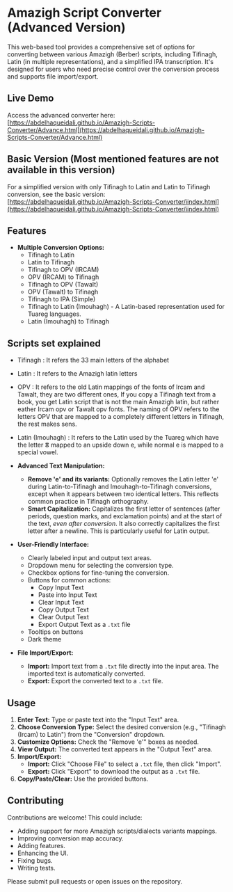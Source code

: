 # Amazigh Script Converter (Advanced Version)

This web-based tool provides a comprehensive set of options for converting between various Amazigh (Berber) scripts, including Tifinagh, Latin (in multiple representations), and a simplified IPA transcription. It's designed for users who need precise control over the conversion process and supports file import/export.

## Live Demo

Access the advanced converter here: [https://abdelhaqueidali.github.io/Amazigh-Scripts-Converter/Advance.html](https://abdelhaqueidali.github.io/Amazigh-Scripts-Converter/Advance.html)

## Basic Version (Most mentioned features are not available in this version)

For a simplified version with only Tifinagh to Latin and Latin to Tifinagh conversion, see the basic version: [https://abdelhaqueidali.github.io/Amazigh-Scripts-Converter/iindex.html](https://abdelhaqueidali.github.io/Amazigh-Scripts-Converter/iindex.html)

## Features

*   **Multiple Conversion Options:**
    *   Tifinagh to Latin
    *   Latin to Tifinagh
    *   Tifinagh to OPV (IRCAM)
    *   OPV (IRCAM) to Tifinagh
    *   Tifinagh to OPV (Tawalt)
    *   OPV (Tawalt) to Tifinagh
    *   Tifinagh to IPA (Simple)
    *   Tifinagh to Latin (Imouhagh) - A Latin-based representation used for Tuareg languages.
    *   Latin (Imouhagh) to Tifinagh
 
## Scripts set explained
*  Tifinagh : It refers the 33 main letters of the alphabet
*  Latin : It refers to the Amazigh latin letters
*  OPV : It refers to the old Latin mappings of the fonts of Ircam and Tawalt, they are two different ones, If you copy a Tifinagh text from a book, you get Latin script that is not the main Amazigh latin, but rather eather Ircam opv or Tawalt opv fonts. The naming of OPV refers to the letters OPV that are mapped to a completely different letters in Tifinagh, the rest makes sens.
*  Latin (Imouhagh) : It refers to the Latin used by the Tuareg which have the letter ⴻ mapped to an upside down e, while normal e is mapped to a special vowel.

*   **Advanced Text Manipulation:**
    *   **Remove 'e' and its variants:**  Optionally removes the Latin letter 'e' during Latin-to-Tifinagh and Imouhagh-to-Tifinagh conversions, except when it appears between two identical letters.  This reflects common practice in Tifinagh orthography.
    * **Smart Capitalization:** Capitalizes the first letter of sentences (after periods, question marks, and exclamation points) and at the start of the text, *even after conversion*.  It also correctly capitalizes the first letter after a newline.  This is particularly useful for Latin output.

*   **User-Friendly Interface:**
    *   Clearly labeled input and output text areas.
    *   Dropdown menu for selecting the conversion type.
    *   Checkbox options for fine-tuning the conversion.
    *   Buttons for common actions:
        *   Copy Input Text
        *   Paste into Input Text
        *   Clear Input Text
        *   Copy Output Text
        *   Clear Output Text
        *   Export Output Text as a `.txt` file
    * Tooltips on buttons
    * Dark theme

*   **File Import/Export:**
    *   **Import:**  Import text from a `.txt` file directly into the input area.  The imported text is automatically converted.
    *   **Export:** Export the converted text to a `.txt` file.

## Usage

1.  **Enter Text:** Type or paste text into the "Input Text" area.
2.  **Choose Conversion Type:** Select the desired conversion (e.g., "Tifinagh (Ircam) to Latin") from the "Conversion" dropdown.
3.  **Customize Options:** Check the "Remove 'e'" boxes as needed.
4.  **View Output:** The converted text appears in the "Output Text" area.
5.  **Import/Export:**
    *   **Import:** Click "Choose File" to select a `.txt` file, then click "Import".
    *   **Export:** Click "Export" to download the output as a `.txt` file.
6. **Copy/Paste/Clear:** Use the provided buttons.

## Contributing

Contributions are welcome! This could include:

*   Adding support for more Amazigh scripts/dialects variants mappings.
*   Improving conversion map accuracy.
*   Adding features.
*   Enhancing the UI.
*   Fixing bugs.
*   Writing tests.

Please submit pull requests or open issues on the repository.
